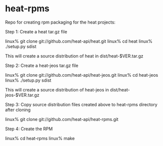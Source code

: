 heat-rpms
=========

Repo for creating rpm packaging for the heat projects:

Step 1: Create a heat tar.gz file

linux% git clone git://github.com/heat-api/heat.git
linux% cd heat
linux% ./setup.py sdist

This will create a source distribution of heat in dist/heat-$VER.tar.gz

Step 2: Create a heat-jeos tar.gz file

linux% git clone git://github.com/heat-api/heat-jeos.git
linux% cd heat-jeos
linux% ./setup.py sdist

This will create a source distribution of heat-jeos in dist/heat-jeos-$VER.tar.gz

Step 3: Copy source distribution files created above to heat-rpms directory after cloning

linux% git clone git://github.com/heat-api/heat-rpms.git

Step 4: Create the RPM

linux% cd heat-rpms
linux% make
